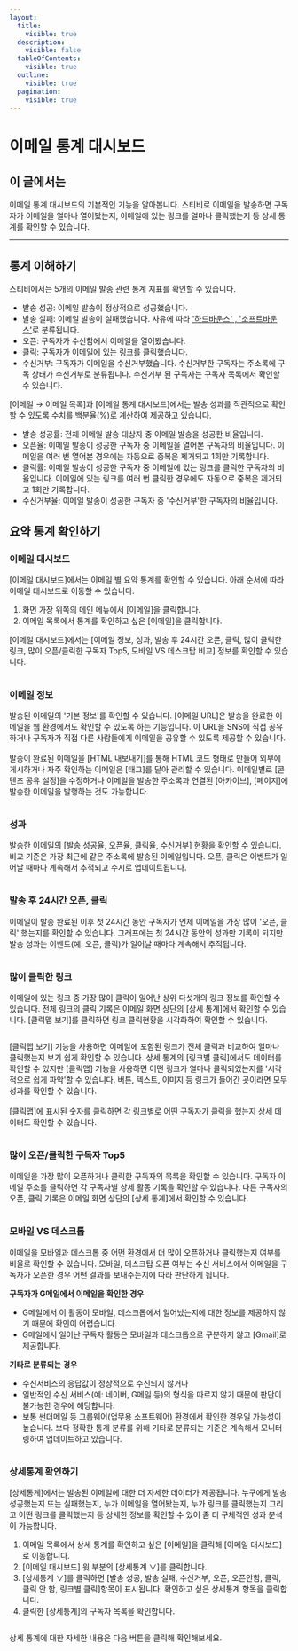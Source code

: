 ```yaml
---
layout:
  title:
    visible: true
  description:
    visible: false
  tableOfContents:
    visible: true
  outline:
    visible: true
  pagination:
    visible: true
---
```


# 이메일 통계 대시보드

## 이 글에서는 <a href="#id-01h5vkyhvn2b52w03q06y683p4" id="id-01h5vkyhvn2b52w03q06y683p4"></a>

이메일 통계 대시보드의 기본적인 기능을 알아봅니다. 스티비로 이메일을 발송하면 구독자가 이메일을 얼마나 열어봤는지, 이메일에 있는 링크를 얼마나 클릭했는지 등 상세 통계를 확인할 수 있습니다.&#x20;

***

## 통계 이해하기 <a href="#h_01gfme40befzqxwgzf0ehtqe9r" id="h_01gfme40befzqxwgzf0ehtqe9r"></a>

스티비에서는 5개의 이메일 발송 관련 통계 지표를 확인할 수 있습니다.&#x20;

* 발송 성공: 이메일 발송이 정상적으로 성공했습니다.
* 발송 실패: 이메일 발송이 실패했습니다. 사유에 따라 ['하드바운스' , '소프트바운스'](email-detailed-statistics.md)로 분류됩니다.&#x20;
* 오픈: 구독자가 수신함에서 이메일을 열어봤습니다.&#x20;
* 클릭: 구독자가 이메일에 있는 링크를 클릭했습니다.&#x20;
* 수신거부: 구독자가 이메일을 수신거부했습니다. 수신거부한 구독자는 주소록에 구독 상태가 수신거부로 분류됩니다. 수신거부 된 구독자는 구독자 목록에서 확인할 수 있습니다.

\[이메일 → 이메일 목록]과 \[이메일 통계 대시보드]에서는 발송 성과를 직관적으로 확인할 수 있도록 수치를 백분율(%)로 계산하여 제공하고 있습니다.

* 발송 성공률: 전체 이메일 발송 대상자 중 이메일 발송을 성공한 비율입니다.
* 오픈율: 이메일 발송이 성공한 구독자 중 이메일을 열어본 구독자의 비율입니다. 이메일을 여러 번 열어본 경우에는 자동으로 중복은 제거되고 1회만 기록합니다.
* 클릭률: 이메일 발송이 성공한 구독자 중 이메일에 있는 링크를 클릭한 구독자의 비율입니다. 이메일에 있는 링크를 여러 번 클릭한 경우에도 자동으로 중복은 제거되고 1회만 기록합니다.
* 수신거부율: 이메일 발송이 성공한 구독자 중 '수신거부'한 구독자의 비율입니다.

&#x20;

## 요약 통계 확인하기 <a href="#h_5dbd4fac7a" id="h_5dbd4fac7a"></a>

### 이메일 대시보드 <a href="#h_01gfme4xxd8489xmgbb7wy9067" id="h_01gfme4xxd8489xmgbb7wy9067"></a>

\[이메일 대시보드]에서는 이메일 별 요약 통계를 확인할 수 있습니다. 아래 순서에 따라 이메일 대시보드로 이동할 수 있습니다.

1. 화면 가장 위쪽의 메인 메뉴에서 \[이메일]을 클릭합니다.
2. 이메일 목록에서 통계를 확인하고 싶은 \[이메일]을 클릭합니다.

\[이메일 대시보드]에서는 \[이메일 정보, 성과, 발송 후 24시간 오픈, 클릭, 많이 클릭한 링크, 많이 오픈/클릭한 구독자 Top5, 모바일 VS 데스크탑 비교] 정보를 확인할 수 있습니다.

<figure><img src="../../.gitbook/assets/1 (2).gif" alt=""><figcaption></figcaption></figure>

### 이메일 정보 <a href="#h_01gfme53d5r9tnwaf8kjczyc7p" id="h_01gfme53d5r9tnwaf8kjczyc7p"></a>

발송된 이메일의 '기본 정보'를 확인할 수 있습니다. \[이메일 URL]은 발송을 완료한 이메일을 웹 환경에서도 확인할 수 있도록 하는 기능입니다. 이 URL을 SNS에 직접 공유하거나 구독자가 직접 다른 사람들에게 이메일을 공유할 수 있도록 제공할 수 있습니다. \
\
발송이 완료된 이메일을 \[HTML 내보내기]를 통해 HTML 코드 형태로 만들어 외부에 게시하거나 자주 확인하는 이메일은 \[태그]를 달아 관리할 수 있습니다. 이메일별로 \[콘텐츠 공유 설정]을 수정하거나 이메일을 발송한 주소록과 연결된 \[아카이브], \[페이지]에 발송한 이메일을 발행하는 것도 가능합니다.

<figure><img src="../../.gitbook/assets/2 (1) (1).png" alt=""><figcaption></figcaption></figure>

### 성과 <a href="#h_01gfme5827x3qnzq6vthctscbf" id="h_01gfme5827x3qnzq6vthctscbf"></a>

발송한 이메일의 \[발송 성공율, 오픈율, 클릭율, 수신거부] 현황을 확인할 수 있습니다. 비교 기준은 가장 최근에 같은 주소록에 발송된 이메일입니다. 오픈, 클릭은 이벤트가 일어날 때마다 계속해서 추적되고 수시로 업데이트됩니다.&#x20;

<figure><img src="../../.gitbook/assets/3 (2).png" alt=""><figcaption></figcaption></figure>

&#x20;

### 발송 후 24시간 오픈, 클릭 <a href="#h_01gfme5dghjwzcjmd7jfx60xab" id="h_01gfme5dghjwzcjmd7jfx60xab"></a>

이메일이 발송 완료된 이후 첫 24시간 동안 구독자가 언제 이메일을 가장 많이 '오픈, 클릭' 했는지를 확인할 수 있습니다. 그래프에는 첫 24시간 동안의 성과만 기록이 되지만 발송 성과는 이벤트(예: 오픈, 클릭)가 일어날 때마다 계속해서 추적됩니다.

<figure><img src="../../.gitbook/assets/4 (1).png" alt=""><figcaption></figcaption></figure>

### 많이 클릭한 링크 <a href="#h_01gfme5neqqhady8hebg3gf86t" id="h_01gfme5neqqhady8hebg3gf86t"></a>

이메일에 있는 링크 중 가장 많이 클릭이 일어난 상위 다섯개의 링크 정보를 확인할 수 있습니다. 전체 링크의 클릭 기록은 이메일 화면 상단의 \[상세 통계]에서 확인할 수 있습니다. \[클릭맵 보기]를 클릭하면 링크 클릭현황을 시각화하여 확인할 수 있습니다.

<figure><img src="../../.gitbook/assets/5 (1).png" alt=""><figcaption></figcaption></figure>

\[클릭맵 보기] 기능을 사용하면 이메일에 포함된 링크가 전체 클릭과 비교하여 얼마나 클릭했는지 보기 쉽게 확인할 수 있습니다. 상세 통계의 \[링크별 클릭]에서도 데이터를 확인할 수 있지만 \[클릭맵] 기능을 사용하면 어떤 링크가 얼마나 클릭되었는지를 '시각적으로 쉽게 파악'할 수 있습니다. 버튼, 텍스트, 이미지 등 링크가 들어간 곳이라면 모두 성과를 확인할 수 있습니다.\
\
\[클릭맵]에 표시된 숫자를 클릭하면 각 링크별로 어떤 구독자가 클릭을 했는지 상세 데이터도 확인할 수 있습니다.

<figure><img src="../../.gitbook/assets/6 (1).png" alt=""><figcaption></figcaption></figure>

### 많이 오픈/클릭한 구독자 Top5 <a href="#h_01gfme5tqghvjbtg2v0y07f1t2" id="h_01gfme5tqghvjbtg2v0y07f1t2"></a>

이메일을 가장 많이 오픈하거나 클릭한 구독자의 목록을 확인할 수 있습니다. 구독자 이메일 주소를 클릭하면 각 구독자별 상세 활동 기록을 확인할 수 있습니다. 다른 구독자의 오픈, 클릭 기록은 이메일 화면 상단의 \[상세 통계]에서 확인할 수 있습니다.

<figure><img src="../../.gitbook/assets/7 (1).png" alt=""><figcaption></figcaption></figure>

### 모바일 VS 데스크톱 <a href="#h_01gfme609q1xnpn5h4jcvsdp0x" id="h_01gfme609q1xnpn5h4jcvsdp0x"></a>

이메일을 모바일과 데스크톱 중 어떤 환경에서 더 많이 오픈하거나 클릭했는지 여부를 비율로 확인할 수 있습니다. 모바일, 데스크탑 오픈 여부는 수신 서비스에서 이메일을 구독자가 오픈한 경우 어떤 결과를 보내주는지에 따라 판단하게 됩니다.



**구독자가 G메일에서 이메일을 확인한 경우**

* G메일에서 이 활동이 모바일, 데스크톱에서 일어났는지에 대한 정보를 제공하지 않기 때문에 확인이 어렵습니다.
* G메일에서 일어난 구독자 활동은 모바일과 데스크톱으로 구분하지 않고 \[Gmail]로 제공합니다.

**기타로 분류되는 경우**

* 수신서비스의 응답값이 정상적으로 수신되지 않거나
* 일반적인 수신 서비스(예: 네이버, G메일 등)의 형식을 따르지 않기 때문에 판단이 불가능한 경우에 해당합니다.
* 보통 썬더메일 등 그룹웨어(업무용 소프트웨어) 환경에서 확인한 경우일 가능성이 높습니다. 보다 정확한 통계 분류를 위해 기타로 분류되는 기준은 계속해서 모니터링하여 업데이트하고 있습니다.

<figure><img src="../../.gitbook/assets/8 (1).png" alt=""><figcaption></figcaption></figure>

### 상세통계 확인하기 <a href="#h_b39175c058" id="h_b39175c058"></a>

\[상세통계]에서는 발송된 이메일에 대한 더 자세한 데이터가 제공됩니다. 누구에게 발송 성공했는지 또는 실패했는지, 누가 이메일을 열어봤는지, 누가 링크를 클릭했는지 그리고 어떤 링크를 클릭했는지 등 상세한 정보를 확인할 수 있어 좀 더 구체적인 성과 분석이 가능합니다.

1. 이메일 목록에서 상세 통계를 확인하고 싶은 \[이메일]을 클릭해 \[이메일 대시보드]로 이동합니다.
2. \[이메일 대시보드] 윗 부분의 \[상세통계 ∨]를 클릭합니다.
3. \[상세통계 ∨]를 클릭하면 \[발송 성공, 발송 실패, 수신거부, 오픈, 오픈안함, 클릭, 클릭 안 함, 링크별 클릭]항목이 표시됩니다. 확인하고 싶은 상세통계 항목을 클릭합니다.
4. 클릭한 \[상세통계]의 구독자 목록을 확인합니다.

<figure><img src="../../.gitbook/assets/9 (1).png" alt=""><figcaption></figcaption></figure>

&#x20;상세 통계에 대한 자세한 내용은 다음 버튼을 클릭해 확인해보세요.
